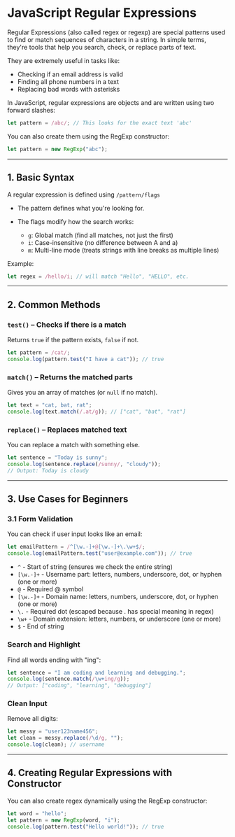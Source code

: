 # JavaScript Regular Expressions

Regular Expressions (also called regex or regexp) are special patterns used to find or match sequences of characters in a string. In simple terms, they're tools that help you search, check, or replace parts of text.

They are extremely useful in tasks like:

* Checking if an email address is valid
* Finding all phone numbers in a text
* Replacing bad words with asterisks

In JavaScript, regular expressions are objects and are written using two forward slashes:

```js
let pattern = /abc/; // This looks for the exact text 'abc'
```

You can also create them using the RegExp constructor:

```js
let pattern = new RegExp("abc");
```

---

## 1. Basic Syntax

A regular expression is defined using `/pattern/flags`

* The pattern defines what you're looking for.
* The flags modify how the search works:

  * `g`: Global match (find all matches, not just the first)
  * `i`: Case-insensitive (no difference between A and a)
  * `m`: Multi-line mode (treats strings with line breaks as multiple lines)

Example:

```js
let regex = /hello/i; // will match "Hello", "HELLO", etc.
```

---

## 2. Common Methods

### `test()` – Checks if there is a match

Returns `true` if the pattern exists, `false` if not.

```js
let pattern = /cat/;
console.log(pattern.test("I have a cat")); // true
```

### `match()` – Returns the matched parts

Gives you an array of matches (or `null` if no match).

```js
let text = "cat, bat, rat";
console.log(text.match(/.at/g)); // ["cat", "bat", "rat"]
```

### `replace()` – Replaces matched text

You can replace a match with something else.

```js
let sentence = "Today is sunny";
console.log(sentence.replace(/sunny/, "cloudy"));
// Output: Today is cloudy
```

---

## 3. Use Cases for Beginners

### 3.1 Form Validation

You can check if user input looks like an email:

```js
let emailPattern = /^[\w.-]+@[\w.-]+\.\w+$/;
console.log(emailPattern.test("user@example.com")); // true
```

* `^` - Start of string (ensures we check the entire string)
* `[\w.-]+` - Username part: letters, numbers, underscore, dot, or hyphen (one or more)
* `@` - Required @ symbol
* `[\w.-]+` - Domain name: letters, numbers, underscore, dot, or hyphen (one or more)
* `\.` - Required dot (escaped because . has special meaning in regex)
* `\w+` - Domain extension: letters, numbers, or underscore (one or more)
* `$` - End of string

### Search and Highlight

Find all words ending with "ing":

```js
let sentence = "I am coding and learning and debugging.";
console.log(sentence.match(/\w+ing/g));
// Output: ["coding", "learning", "debugging"]
```

### Clean Input

Remove all digits:

```js
let messy = "user123name456";
let clean = messy.replace(/\d/g, "");
console.log(clean); // username
```

---

## 4. Creating Regular Expressions with Constructor

You can also create regex dynamically using the RegExp constructor:

```js
let word = "hello";
let pattern = new RegExp(word, "i");
console.log(pattern.test("Hello world!")); // true
```
